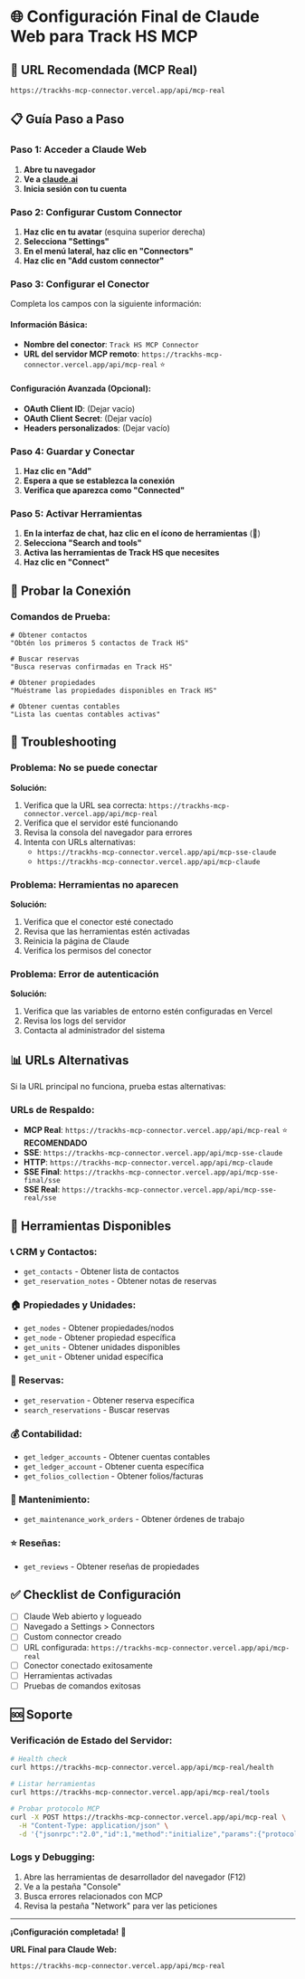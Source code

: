 # 🌐 Configuración Final de Claude Web para Track HS MCP

## 🎯 **URL Recomendada (MCP Real)**

```
https://trackhs-mcp-connector.vercel.app/api/mcp-real
```

## 📋 **Guía Paso a Paso**

### **Paso 1: Acceder a Claude Web**

1. **Abre tu navegador**
2. **Ve a [claude.ai](https://claude.ai)**
3. **Inicia sesión con tu cuenta**

### **Paso 2: Configurar Custom Connector**

1. **Haz clic en tu avatar** (esquina superior derecha)
2. **Selecciona "Settings"**
3. **En el menú lateral, haz clic en "Connectors"**
4. **Haz clic en "Add custom connector"**

### **Paso 3: Configurar el Conector**

Completa los campos con la siguiente información:

#### **Información Básica:**
- **Nombre del conector**: `Track HS MCP Connector`
- **URL del servidor MCP remoto**: `https://trackhs-mcp-connector.vercel.app/api/mcp-real` ⭐

#### **Configuración Avanzada (Opcional):**
- **OAuth Client ID**: (Dejar vacío)
- **OAuth Client Secret**: (Dejar vacío)
- **Headers personalizados**: (Dejar vacío)

### **Paso 4: Guardar y Conectar**

1. **Haz clic en "Add"**
2. **Espera a que se establezca la conexión**
3. **Verifica que aparezca como "Connected"**

### **Paso 5: Activar Herramientas**

1. **En la interfaz de chat, haz clic en el ícono de herramientas** (🔧)
2. **Selecciona "Search and tools"**
3. **Activa las herramientas de Track HS que necesites**
4. **Haz clic en "Connect"**

## 🧪 **Probar la Conexión**

### **Comandos de Prueba:**

```
# Obtener contactos
"Obtén los primeros 5 contactos de Track HS"

# Buscar reservas
"Busca reservas confirmadas en Track HS"

# Obtener propiedades
"Muéstrame las propiedades disponibles en Track HS"

# Obtener cuentas contables
"Lista las cuentas contables activas"
```

## 🔧 **Troubleshooting**

### **Problema: No se puede conectar**
**Solución:**
1. Verifica que la URL sea correcta: `https://trackhs-mcp-connector.vercel.app/api/mcp-real`
2. Verifica que el servidor esté funcionando
3. Revisa la consola del navegador para errores
4. Intenta con URLs alternativas:
   - `https://trackhs-mcp-connector.vercel.app/api/mcp-sse-claude`
   - `https://trackhs-mcp-connector.vercel.app/api/mcp-claude`

### **Problema: Herramientas no aparecen**
**Solución:**
1. Verifica que el conector esté conectado
2. Revisa que las herramientas estén activadas
3. Reinicia la página de Claude
4. Verifica los permisos del conector

### **Problema: Error de autenticación**
**Solución:**
1. Verifica que las variables de entorno estén configuradas en Vercel
2. Revisa los logs del servidor
3. Contacta al administrador del sistema

## 📊 **URLs Alternativas**

Si la URL principal no funciona, prueba estas alternativas:

### **URLs de Respaldo:**
- **MCP Real**: `https://trackhs-mcp-connector.vercel.app/api/mcp-real` ⭐ **RECOMENDADO**
- **SSE**: `https://trackhs-mcp-connector.vercel.app/api/mcp-sse-claude`
- **HTTP**: `https://trackhs-mcp-connector.vercel.app/api/mcp-claude`
- **SSE Final**: `https://trackhs-mcp-connector.vercel.app/api/mcp-sse-final/sse`
- **SSE Real**: `https://trackhs-mcp-connector.vercel.app/api/mcp-sse-real/sse`

## 🎯 **Herramientas Disponibles**

### **📞 CRM y Contactos:**
- `get_contacts` - Obtener lista de contactos
- `get_reservation_notes` - Obtener notas de reservas

### **🏠 Propiedades y Unidades:**
- `get_nodes` - Obtener propiedades/nodos
- `get_node` - Obtener propiedad específica
- `get_units` - Obtener unidades disponibles
- `get_unit` - Obtener unidad específica

### **📅 Reservas:**
- `get_reservation` - Obtener reserva específica
- `search_reservations` - Buscar reservas

### **💰 Contabilidad:**
- `get_ledger_accounts` - Obtener cuentas contables
- `get_ledger_account` - Obtener cuenta específica
- `get_folios_collection` - Obtener folios/facturas

### **🔧 Mantenimiento:**
- `get_maintenance_work_orders` - Obtener órdenes de trabajo

### **⭐ Reseñas:**
- `get_reviews` - Obtener reseñas de propiedades

## ✅ **Checklist de Configuración**

- [ ] Claude Web abierto y logueado
- [ ] Navegado a Settings > Connectors
- [ ] Custom connector creado
- [ ] URL configurada: `https://trackhs-mcp-connector.vercel.app/api/mcp-real`
- [ ] Conector conectado exitosamente
- [ ] Herramientas activadas
- [ ] Pruebas de comandos exitosas

## 🆘 **Soporte**

### **Verificación de Estado del Servidor:**
```bash
# Health check
curl https://trackhs-mcp-connector.vercel.app/api/mcp-real/health

# Listar herramientas
curl https://trackhs-mcp-connector.vercel.app/api/mcp-real/tools

# Probar protocolo MCP
curl -X POST https://trackhs-mcp-connector.vercel.app/api/mcp-real \
  -H "Content-Type: application/json" \
  -d '{"jsonrpc":"2.0","id":1,"method":"initialize","params":{"protocolVersion":"2025-06-18","capabilities":{"elicitation":{}},"clientInfo":{"name":"test-client","version":"1.0.0"}}}'
```

### **Logs y Debugging:**
1. Abre las herramientas de desarrollador del navegador (F12)
2. Ve a la pestaña "Console"
3. Busca errores relacionados con MCP
4. Revisa la pestaña "Network" para ver las peticiones

---

**¡Configuración completada!** 🎉

**URL Final para Claude Web:**
```
https://trackhs-mcp-connector.vercel.app/api/mcp-real
```
